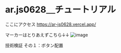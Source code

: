 # ar.js0628＿チュートリアル

ここにアクセス
https://ar-js0628.vercel.app/

マーカーはとりあえずこちら↓↓
![image](https://github.com/Sea10wood/ar.js0628/assets/126382452/3854954e-c9a1-48a3-9e54-73b44e3cb271)


技術検証
その１：ボタン配置


